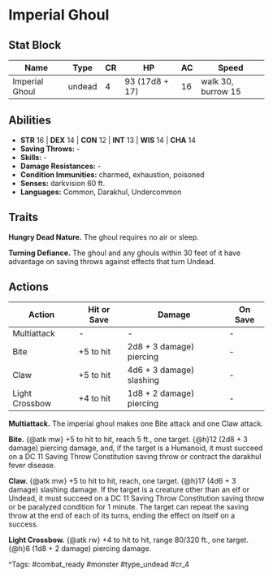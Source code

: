 # Imperial Ghoul

## Stat Block

| Name | Type | CR | HP | AC | Speed |
|------|------|----|----|----|-------|
| Imperial Ghoul | undead | 4 | 93 (17d8 + 17) | 16 | walk 30, burrow 15 |

## Abilities

- **STR** 16 | **DEX** 14 | **CON** 12 | **INT** 13 | **WIS** 14 | **CHA** 14
- **Saving Throws:** -  
- **Skills:** -  
- **Damage Resistances:** -  
- **Condition Immunities:** charmed, exhaustion, poisoned  
- **Senses:** darkvision 60 ft.  
- **Languages:** Common, Darakhul, Undercommon

## Traits

**Hungry Dead Nature.** The ghoul requires no air or sleep.

**Turning Defiance.** The ghoul and any ghouls within 30 feet of it have advantage on saving throws against effects that turn Undead.


## Actions

| Action | Hit or Save | Damage | On Save |
|--------|--------------|--------|----------|
| Multiattack | - | - | - |
| Bite | +5 to hit | 2d8 + 3 damage) piercing | - |
| Claw | +5 to hit | 4d6 + 3 damage) slashing | - |
| Light Crossbow | +4 to hit | 1d8 + 2 damage) piercing | - |

**Multiattack.** The imperial ghoul makes one Bite attack and one Claw attack.

**Bite.** {@atk mw} +5 to hit to hit, reach 5 ft., one target. {@h}12 (2d8 + 3 damage) piercing damage, and, if the target is a Humanoid, it must succeed on a DC 11 Saving Throw Constitution saving throw or contract the darakhul fever disease.

**Claw.** {@atk mw} +5 to hit to hit, reach, one target. {@h}17 (4d6 + 3 damage) slashing damage. If the target is a creature other than an elf or Undead, it must succeed on a DC 11 Saving Throw Constitution saving throw or be paralyzed condition for 1 minute. The target can repeat the saving throw at the end of each of its turns, ending the effect on itself on a success.

**Light Crossbow.** {@atk rw} +4 to hit to hit, range 80/320 ft., one target. {@h}6 (1d8 + 2 damage) piercing damage.


^Tags: #combat_ready #monster #type_undead #cr_4